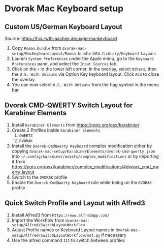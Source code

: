 # Dvorak Mac Keyboard setup

## Custom US/German Keyboard Layout
Source: https://hci.rwth-aachen.de/usgermankeyboard

1. Copy `Roman.bundle` from `dvorak-mac-setup/MacKeyboardLayout/Roman.bundle` into `/Library/Keyboard Layouts`
2. Launch `System Preferences` under the Apple menu, go to the `Keyboard Preferences` pane, and select the `Input Sources` tab.
3. Click on the `+` in the lower left corner. In the overlay, select `Others`, then the `U.S. With Umlauts` via Option Key keyboard layout. Click `Add` to close the overlay.
4. You can now select `U.S. With Umlauts` from the flag symbol in the menu bar.

## Dvorak CMD-QWERTY Switch Layout for Karabiner Elements

1. Install `Karabiner Elements` from https://pqrs.org/osx/karabiner/
2. Create 2 Profiles inside `Karabiner Elements`
    1. `QWERTZ`
    2. `DVORAK`
3. Install the `Dvorak-CmdQwerty Keyboard` complex modification either by copying `dvorak-mac-setup/KarabinerElements/dvorak-cmd-qwerty.json` into `~/.config/karabiner/assets/complex_modifications` or by importing it from https://pqrs.org/osx/karabiner/complex_modifications/#dvorak_cmd_qwerty_layout
4. Switch to the `DVORAK` profile
5. Enable the `Dvorak-CmdQwerty Keyboard` rule while being on the `DVORAK` profile

## Quick Switch Profile and Layout with Alfred3

1. Install Alfred3 from `https://www.alfredapp.com/`
2. Import the Workflow from `dvorak-mac-setup/Alfred/SwitchLayoutWorkflow`
3. Adjust Profile names or Keyboard Layout names in `dvorak-mac-setup/Alfred/SwitchLayoutWorkflow/set.py` if necessary
4. Use the alfred command `111` to switch between profiles
